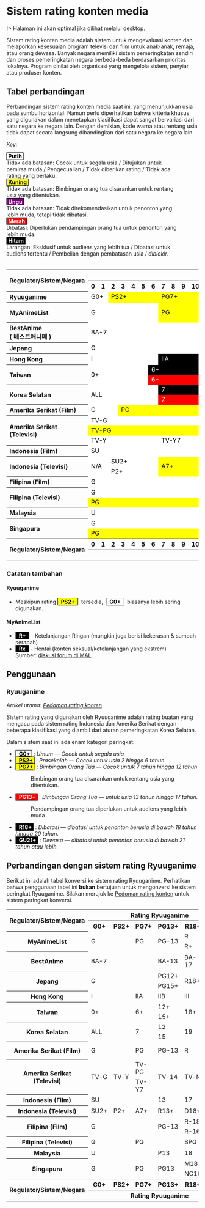 # Sistem rating konten media
!> Halaman ini akan optimal jika dilihat melalui desktop.

Sistem rating konten media adalah sistem untuk mengevaluasi konten dan melaporkan kesesuaian program televisi dan film untuk anak-anak, remaja, atau orang dewasa. Banyak negara memiliki sistem pemeringkatan sendiri dan proses pemeringkatan negara berbeda-beda berdasarkan prioritas lokalnya. Program dinilai oleh organisasi yang mengelola sistem, penyiar, atau produser konten.

## Tabel perbandingan

Perbandingan sistem rating konten media saat ini, yang menunjukkan usia pada sumbu horizontal. Namun perlu diperhatikan bahwa kriteria khusus yang digunakan dalam menetapkan klasifikasi dapat sangat bervariasi dari satu negara ke negara lain. Dengan demikian, kode warna atau rentang usia tidak dapat secara langsung dibandingkan dari satu negara ke negara lain.

_Key:_
<div class="rTable">
    <div class="rTableRow">
        <div class="rTableCell">
            <span style="background: white; border: solid black 1px;">&nbsp;<strong style="color:#000;">Putih</strong>&nbsp;</span>
        </div>
        <div class="rTableCell" style="width: 90% !important;">
            Tidak ada batasan: Cocok untuk segala usia / Ditujukan untuk pemirsa muda / Pengecualian / Tidak diberikan rating / Tidak ada rating yang berlaku.
        </div>
    </div>
    <div class="rTableRow">
        <div class="rTableCell">
            <span style="background: yellow; border: solid black 1px;">&nbsp;<strong style="color:#000;">Kuning</strong>&nbsp;</span>
        </div>
        <div class="rTableCell" style="width: 90% !important;">
            Tidak ada batasan: Bimbingan orang tua disarankan untuk rentang usia yang ditentukan.
        </div>
    </div>
    <div class="rTableRow">
        <div class="rTableCell">
            <span style="background: purple; border: solid black 1px;">&nbsp;<strong style="color:#FFF;">Ungu</strong>&nbsp;</span>
        </div>
        <div class="rTableCell" style="width: 90% !important;">
            Tidak ada batasan: Tidak direkomendasikan untuk penonton yang lebih muda, tetapi tidak dibatasi.
        </div>
    </div>
    <div class="rTableRow">
        <div class="rTableCell">
            <span style="background: red; border: solid black 1px;">&nbsp;<strong style="color:#FFF;">Merah</strong>&nbsp;</span>
        </div>
        <div class="rTableCell" style="width: 90% !important;">
            Dibatasi: Diperlukan pendampingan orang tua untuk penonton yang lebih muda.
        </div>
    </div>
    <div class="rTableRow">
        <div class="rTableCell">
            <span style="background: black; border: solid black 1px;">&nbsp;<strong style="color:#FFF;">Hitam</strong>&nbsp;</span>
        </div>
        <div class="rTableCell" style="width: 90% !important;">
            Larangan: Eksklusif untuk audiens yang lebih tua / Dibatasi untuk audiens tertentu / Pembelian dengan pembatasan usia / <i>diblokir</i>.
        </div>
    </div>
</div>

<br/>

<table>
<tbody>
<tr>
<th rowspan="2">Regulator/Sistem/Negara</th>
<th colspan="23">Usia</th>
<th rowspan="2">Lainnya</th>
</tr>
<tr>
<th>0</th>
<th>1</th>
<th>2</th>
<th>3</th>
<th>4</th>
<th>5</th>
<th>6</th>
<th>7</th>
<th>8</th>
<th>9</th>
<th>10</th>
<th>11</th>
<th>12</th>
<th>13</th>
<th>14</th>
<th>15</th>
<th>16</th>
<th>17</th>
<th>18</th>
<th>19</th>
<th>20</th>
<th>21</th>
<th>&ge;22</th>
</tr>
<tr>
<th style="text-align: left;">Ryuuganime</th>
<td style="background: white; color: black;" colspan="2">G0+</td>
<td style="background: yellow; color: black;" colspan="5">PS2+</td>
<td style="background: yellow; color: black;" colspan="6">PG7+</td>
<td style="background: red; color: white;" colspan="5">PG13+</td>
<td style="background: black; color: white;" colspan="3">R18+</td>
<td style="background: black; color: white;" colspan="2">GU21+</td>
<td>N/A</td>
</tr>
<tr>
<th style="text-align: left;" rowspan="2">MyAnimeList</th>
<td style="background: white; color: black;" colspan="7" rowspan="2">G</td>
<td style="background: yellow; color: black;" colspan="6" rowspan="2">PG</td>
<td style="background: yellow; color: black;" colspan="4" rowspan="2">PG-13</td>
<td style="background: black; color: white;" colspan="4">R</td>
<td style="background: black; color: white;" colspan="2" rowspan="2">Rx</td>
<td rowspan="2">N/A</td>
</tr>
<tr>
<td style="background: black; color: white;" colspan="4">R+</td>
</tr>
<tr>
<th style="text-align: left;" rowspan="2">BestAnime<br />( <span dir="ltr" lang="ko"> 베스트애니메 </span> )</th>
<td style="background: white; color: black;" colspan="13" rowspan="2">BA-7</td>
<td style="background: yellow; color: black;" colspan="4" rowspan="2">BA-13</td>
<td style="background: black; color: white;" colspan="4" rowspan="2">BA-17</td>
<td style="background: black; color: white;" colspan="2">BA-R</td>
<td rowspan="2">N/A</td>
</tr>
<tr>
<td style="background: black; color: white;" colspan="2">BA-X</td>
</tr>
<tr>
<th style="text-align: left;">Jepang</th>
<td style="background: white; color: black;" colspan="12">G</td>
<td style="background: red; color: white;" colspan="3">PG12+</td>
<td style="background: black; color: white;" colspan="3">PG15+</td>
<td style="background: black; color: white;" colspan="5">R18+</td>
<td>N/A</td>
</tr>
<tr>
<th style="text-align: left;">Hong Kong</th>
<td style="background: white; color: black;" colspan="7">I</td>
<td style="background: black; color: white;" colspan="6">IIA</td>
<td style="background: black; color: white;" colspan="5">IIB</td>
<td style="background: black; color: white;" colspan="5">III</td>
<td>N/A</td>
</tr>
<tr>
<th style="text-align: left;" rowspan="2">Taiwan</th>
<td style="background: white; color: black;" colspan="6" rowspan="2">0+</td>
<td style="background: black; color: white;" colspan="6">6+</td>
<td style="background: black; color: white;" colspan="3" rowspan="2">12+</td>
<td style="background: black; color: white;" colspan="3" rowspan="2">15+</td>
<td style="background: black; color: white;" colspan="5" rowspan="2">18+</td>
<td rowspan="2">N/A</td>
</tr>
<tr>
<td style="background: red; color: white;" colspan="6">6+</td>
</tr>
<tr>
<th style="text-align: left;" rowspan="2">Korea Selatan</th>
<td style="background: white; color: black;" colspan="7" rowspan="2">ALL</td>
<td style="background: black; color: white;" colspan="5">7</td>
<td style="background: black; color: white;" colspan="3" rowspan="2">12</td>
<td style="background: black; color: white;" colspan="4" rowspan="2">15</td>
<td style="background: black; color: white;" colspan="4" rowspan="2">19</td>
<td rowspan="2">N/A</td>
</tr>
<tr>
<td style="background: red; color: white;" colspan="5">7</td>
</tr>
<tr>
<th style="text-align: left;">Amerika Serikat (Film)</th>
<td style="background: white; color: black;" colspan="3">G</td>
<td style="background: yellow; color: black;" colspan="10">PG</td>
<td style="background: red; color: white;" colspan="4">PG-13</td>
<td style="background: red; color: white;">R</td>
<td style="background: black; color: white;" colspan="5">NC-17</td>
<td>N/A</td>
</tr>
<tr>
<th style="text-align: left;" rowspan="3">Amerika Serikat (Televisi)</th>
<td style="background: white; color: black;" colspan="14">TV-G</td>
<td style="background: purple; color: white;" colspan="3" rowspan="3">TV-14</td>
<td style="background: purple; color: white;" colspan="6" rowspan="3">TV-MA</td>
<td rowspan="3">N/A</td>
</tr>
<tr>
<td style="background: yellow; color: black;" colspan="14">TV-PG</td>
</tr>
<tr>
<td style="background: white; color: black;" colspan="7">TV-Y</td>
<td style="background: white; color: black;" colspan="7">TV-Y7</td>
</tr>
<tr>
<th style="text-align: left;">Indonesia (Film)</th>
<td style="background: white; color: black;" colspan="13">SU</td>
<td style="background: black; color: white;" colspan="4">13</td>
<td style="background: black; color: white;" colspan="4">17</td>
<td style="background: black; color: white;" colspan="2">21</td>
<td>N/A</td>
</tr>
<tr>
<th style="text-align: left;" rowspan="2">Indonesia (Televisi)</th>
<td style="background: white; color: black;" colspan="2" rowspan="2">N/A</td>
<td style="background: white; color: black;" colspan="5">SU2+</td>
<td style="background: yellow; color: black;" colspan="6" rowspan="2">A7+</td>
<td style="background: yellow; color: black;" colspan="5" rowspan="2">R13+</td>
<td style="background: purple; color: white;" colspan="5" rowspan="2">D18+</td>
<td rowspan="2">N/A</td>
</tr>
<tr>
<td style="background: white; color: black;" colspan="5">P2+</td>
</tr>
<tr>
<th style="text-align: left;">Filipina (Film)</th>
<td style="background: white; color: black;" colspan="13">G</td>
<td style="background: black; color: white;" colspan="3">PG-13</td>
<td style="background: black; color: white;" colspan="2">R-16</td>
<td style="background: black; color: white;" colspan="5">R-18</td>
<td style="background: black; color: white;">X</td>
</tr>
<tr>
<th style="text-align: left;" rowspan="2">Filipina (Televisi)</th>
<td style="background: white; color: black;" colspan="13">G</td>
<td style="background: red; color: white;" colspan="10" rowspan="2">SPG</td>
<td rowspan="2">N/A</td>
</tr>
<tr>
<td style="background: yellow; color: black;" colspan="13">PG</td>
</tr>
<tr>
<th style="text-align: left;">Malaysia</th>
<td style="background: white; color: black;" colspan="13">U</td>
<td style="background: red; color: white;" colspan="5">P13</td>
<td style="background: black; color: white;" colspan="5">18</td>
<td>N/A</td>
</tr>
<tr>
<th style="text-align: left;" rowspan="2">Singapura</th>
<td style="background: white; color: black;" colspan="13">G</td>
<td style="background: purple; color: white;" colspan="3" rowspan="2">PG13</td>
<td style="background: black; color: white;" colspan="2" rowspan="2">NC16</td>
<td style="background: black; color: white;" colspan="3" rowspan="2">M18</td>
<td style="background: black; color: white;" colspan="2" rowspan="2">R21</td>
<td rowspan="2">N/A</td>
</tr>
<tr>
<td style="background: yellow; color: black;" colspan="13">PG</td>
</tr>
<tr>
<th rowspan="2">Regulator/Sistem/Negara</th>
<th>0</th>
<th>1</th>
<th>2</th>
<th>3</th>
<th>4</th>
<th>5</th>
<th>6</th>
<th>7</th>
<th>8</th>
<th>9</th>
<th>10</th>
<th>11</th>
<th>12</th>
<th>13</th>
<th>14</th>
<th>15</th>
<th>16</th>
<th>17</th>
<th>18</th>
<th>19</th>
<th>20</th>
<th>21</th>
<th>&ge;22</th>
<th rowspan="2">Lainnya</th>
</tr>
<tr>
<th colspan="23">Usia</th>
</tr>
</tbody>
</table>

### Catatan tambahan
#### Ryuuganime
* Meskipun rating <span style="background:#ff0;border:solid #000 1px;color:#000">&nbsp; <strong style="color:#000;">PS2+</strong> &nbsp;</span> &nbsp;tersedia,&nbsp; <span style="background:#fff;border:solid #000 1px;color:#000">&nbsp; <strong style="color:#000;">G0+</strong> &nbsp;</span> &nbsp;biasanya lebih sering digunakan.

#### MyAnimeList
* <span style="background: black; border: solid black 1px;">&nbsp; <strong style="color: white;">R+</strong> &nbsp;</span> - Ketelanjangan Ringan (mungkin juga berisi kekerasan &amp; sumpah serapah)
* <span style="background: black; border: solid black 1px;">&nbsp; <strong style="color: white;">Rx</strong> &nbsp;</span> - Hentai (konten seksual/ketelanjangan yang ekstrem)<br/>Sumber: <a href="https://myanimelist.net/forum/?topicid=16816" rel="nofollow">diskusi forum di MAL</a>.

## Penggunaan
### Ryuuganime

_Artikel utama: [Pedoman rating konten](Pedoman_rating_konten.md)_

Sistem rating yang digunakan oleh Ryuuganime adalah rating buatan yang mengacu pada sistem rating Indonesia dan Amerika Serikat dengan beberapa klasifikasi yang diambil dari aturan pemeringkatan Korea Selatan.

Dalam sistem saat ini ada enam kategori peringkat:

<ul>
    <li>
        <span style="background: white; border: solid black 1px; color: black;">
            &nbsp;
            <a href="#"><strong style="color:#000;">G0+</strong></a>
        </span>
        &nbsp;:
        <em>
            Umum &mdash; Cocok untuk segala usia
        </em>
    </li>
    <li>
        <span style="background: yellow; border: solid black 1px; color: black;">
            &nbsp;
            <a href="#"><strong style="color:#000;">PS2+</strong></a>
        </span>
        &nbsp;:
        <em>
            Prasekolah &mdash; Cocok untuk usia 2 hingga 6 tahun
        </em>
    </li>
    <li>
        <span style="background: yellow; border: solid black 1px; color: black;">
            &nbsp;
            <a href="#"><strong style="color:#000;">PG7+</strong></a>
        </span>
        &nbsp;:
        <em>
            Bimbingan Orang Tua &mdash; Cocok untuk 7 tahun hingga 12 tahun
        </em>
        <dl>
            <dd>
                Bimbingan orang tua disarankan untuk rentang usia yang ditentukan.
            </dd>
        </dl>
    </li>
    <li>
        <span style="background: red; border: solid black 1px; color: white;">
            &nbsp;
            <a href="#"><strong style="color:#fff;">PG13+</strong></a>
        </span>
        &nbsp;:
        <em>
            Bimbingan Orang Tua &mdash; untuk usia 13 tahun hingga 17 tahun.
        </em>
        <dl>
            <dd>
                Pendampingan orang tua diperlukan untuk audiens yang lebih muda
            </dd>
        </dl>
    </li>
    <li>
        <span style="background: black; border: solid black 1px; color: white;">
            &nbsp;
            <a href="#"><strong style="color:#FFF;">R18+</strong></a>
        </span>
        &nbsp;:
        <em>
            Dibatasi &mdash; dibatasi untuk penonton berusia di bawah 18 tahun hingga 20 tahun.
        </em>
    </li>
    <li>
        <span style="background: black; border: solid black 1px; color: white;">
            &nbsp;
            <a href="#"><strong style="color:#FFF;">GU21+</strong></a>
        </span>
        &nbsp;:
        <em>
            Dewasa &mdash; dibatasi untuk penonton berusia di bawah 21 tahun atau lebih.
        </em>
    </li>
</ul>

## Perbandingan dengan sistem rating Ryuuganime

Berikut ini adalah tabel konversi ke sistem rating Ryuuganime. Perhatikan bahwa penggunaan tabel ini **bukan** bertujuan untuk mengonversi ke sistem peringkat Ryuuganime. Silakan merujuk ke [Pedoman rating konten](Pedoman_rating_konten.md) untuk sistem peringkat konversi.

<table>
    <tbody>
        <tr>
            <th rowspan="2">
                Regulator/Sistem/Negara
            </th>
            <th colspan="6">
                Rating Ryuuganime
            </th>
        </tr>
        <tr>
            <th>
                G0+
            </th>
            <th>
                PS2+
            </th>
            <th>
                PG7+
            </th>
            <th>
                PG13+
            </th>
            <th>
                R18+
            </th>
            <th>
                GU21+
            </th>
        </tr>
        <tr>
            <th rowspan="2">
                MyAnimeList
            </th>
            <td colspan="2" rowspan="2">
                G
            </td>
            <td rowspan="2">
                PG
            </td>
            <td rowspan="2">
                PG-13
            </td>
            <td>
                R
            </td>
            <td rowspan="2">
                Rx
            </td>
        </tr>
        <tr>
            <td>
                R+
            </td>
        </tr>
        <tr>
            <th rowspan="2">
                BestAnime
            </th>
            <td colspan="3" rowspan="2">
                BA-7
            </td>
            <td rowspan="2">
                BA-13
            </td>
            <td rowspan="2">
                BA-17
            </td>
            <td>
                BA-R
            </td>
        </tr>
        <tr>
            <td>
                BA-X
            </td>
        </tr>
        <tr>
            <th rowspan="2">
                Jepang
            </th>
            <td colspan="3" rowspan="2">
                G
            </td>
            <td>
                PG12+
            </td>
            <td colspan="2" rowspan="2">
                R18+
            </td>
        </tr>
        <tr>
            <td>
                PG15+
            </td>
        </tr>
        <tr>
            <th>
                Hong Kong
            </th>
            <td colspan="2">
                I
            </td>
            <td>
                IIA
            </td>
            <td>
                IIB
            </td>
            <td colspan="2">
                III
            </td>
        </tr>
        <tr>
            <th rowspan="2">
                Taiwan
            </th>
            <td colspan="2" rowspan="2">
                0+
            </td>
            <td rowspan="2">
                6+
            </td>
            <td>
                12+
            </td>
            <td colspan="2" rowspan="2">
                18+
            </td>
        </tr>
        <tr>
            <td>
                15+
            </td>
        </tr>
        <tr>
            <th rowspan="2">
                Korea Selatan
            </th>
            <td colspan="2" rowspan="2">
                ALL
            </td>
            <td rowspan="2">
                7
            </td>
            <td>
                12
            </td>
            <td colspan="2" rowspan="2">
                19
            </td>
        </tr>
        <tr>
            <td>
                15
            </td>
        </tr>
        <tr>
            <th>
                Amerika Serikat (Film)
            </th>
            <td colspan="2">
                G
            </td>
            <td>
                PG
            </td>
            <td>
                PG-13
            </td>
            <td>
                R
            </td>
            <td>
                NC-17
            </td>
        </tr>
        <tr>
            <th rowspan="2">
                Amerika Serikat (Televisi)
            </th>
            <td rowspan="2">
                TV-G
            </td>
            <td rowspan="2">
                TV-Y
            </td>
            <td>
                TV-PG
            </td>
            <td rowspan="2">
                TV-14
            </td>
            <td colspan="2" rowspan="2">
                TV-MA
            </td>
        </tr>
        <tr>
            <td>
                TV-Y7
            </td>
        </tr>
        <tr>
            <th>
                Indonesia (Film)
            </th>
            <td colspan="3">
                SU
            </td>
            <td>
                13
            </td>
            <td>
                17
            </td>
            <td>
                21
            </td>
        </tr>
        <tr>
            <th>
                Indonesia (Televisi)
            </th>
            <td>
                SU2+
            </td>
            <td>
                P2+
            </td>
            <td>
                A7+
            </td>
            <td>
                R13+
            </td>
            <td colspan="2">
                D18+
            </td>
        </tr>
        <tr>
            <th rowspan="2">
                Filipina (Film)
            </th>
            <td colspan="3" rowspan="2">
                G
            </td>
            <td rowspan="2">
                PG-13
            </td>
            <td colspan="2">
                R-18
            </td>
        </tr>
        <tr>
            <td colspan="2">
                R-16
            </td>
        </tr>
        <tr>
            <th>
                Filipina (Televisi)
            </th>
            <td colspan="2">
                G
            </td>
            <td colspan="2">
                PG
            </td>
            <td colspan="2">
                SPG
            </td>
        </tr>
        <tr>
            <th>
                Malaysia
            </th>
            <td colspan="3">
                U
            </td>
            <td>
                P13
            </td>
            <td colspan="2">
                18
            </td>
        </tr>
        <tr>
            <th rowspan="2">
                Singapura
            </th>
            <td colspan="2" rowspan="2">
                G
            </td>
            <td rowspan="2">
                PG
            </td>
            <td rowspan="2">
                PG13
            </td>
            <td>
                M18
            </td>
            <td rowspan="2">
                R21
            </td>
        </tr>
        <tr>
            <td>
                NC16
            </td>
        </tr>
        <tr>
            <th rowspan="2">
                Regulator/Sistem/Negara
            </th>
            <th>
                G0+
            </th>
            <th>
                PS2+
            </th>
            <th>
                PG7+
            </th>
            <th>
                PG13+
            </th>
            <th>
                R18+
            </th>
            <th>
                GU21+
            </th>
        </tr>
        <tr>
            <th colspan="6">
                Rating Ryuuganime
            </th>
        </tr>
    </tbody>
</table>
